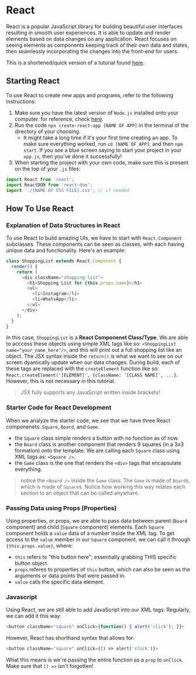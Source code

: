 # React
React is a popular JavaScript library for building beautiful user interfaces resulting in smooth user experiences. It is able to update and render elements based on data changes on any application. React focuses on seeing elements as components keeping track of their own data and states, then seamlessly incorporating the changes into the front-end for users. 

This is a shortened/quick version of a tutorial found [here](https://reactjs.org/tutorial/tutorial.html).

## Starting React
To use React to create new apps and programs, refer to the following instructions:
1. Make sure you have the latest version of `Node.js` installed onto your computer. for reference, check [here](https://nodejs.org/en/).
2. Run the code `npx create-react-app [NAME OF APP]` in the terminal of the directory of your choosing. 
    - It might take a long time if it's your first time creating an app. To make sure everything worked, run `cd [NAME OF APP]`, and then `npm start`. If you see a blue screen saying to start your project in your `app.js`, then you've done it successfully!
3.  When starting the project with your own code, make sure this is present on the top of your `.js` files:
```javascript
import React from 'react';
import ReactDOM from 'react-dom';
import './[NAME OF CSS FILE].css'; // if needed
```

## How To Use React

### Explanation of Data Structures in React
To use React to build amazing UIs, we have to start with `React.Component` subclasses. These components can be seen as classes, with each having unique data and functionality. Here's an example:
```javascript
class ShoppingList extends React.Component {
  render() {
    return (
      <div className="shopping-list">
        <h1>Shopping List for {this.props.name}</h1>
        <ul>
          <li>Instagram</li>
          <li>WhatsApp</li>
        </ul>
      </div>
    );
  }
}
```
In this case, `ShoppingList` is a **React Componenet Class/Type**. We are able to acccess these objects using simple XML tags like so: `<ShoppingList name="your_name_here"/>`, and this will print out a full shopping list like an object. The JSX syntax inside the `return()` is what we want to see on our screen dyamically update when our data changes. During build, each of these tags are replaced with the `createElement` function like so: `React.createElement('[ELEMENT]', {className: '[CLASS NAME]', ...}`. However, this is not necessary in this tutorial.
> JSX fully supports any JavaScript written inside brackets!  

### Starter Code for React Development
When we analyze the starter code, we see that we have three React componenets: `Square`, `Board`, and `Game`.
- the `Square` class simple renders a button with no function as of now.
- the `Board` class is another component that renders 9 squares (in a 3x3 formation) onto the template. We are calling each `Square` class using XML tags as: `<Square />`.
- the `Game` class is the one that renders the `<div>` tags that encapsulate everything. 
> notice the `<Board />` inside the `Game` class. The `Game` is made of `Board`s, which is made of `Square`s. Notice how working this way relates each section to an object that can be called anywhere. 

### Passing Data using Props (Properties)
Using properties, or props, we are able to pass data between parent (`Board` component) and child (`Square` component) elements. Each `Square` component holds a `value` data of a number inside the XML tag. To get access to the `value` member in our `Square` component, we can call it through `{this.props.value}`, where:
- `this` refers to "this button here"; essentially grabbing THIS specific button object.
- `props` referes to properties of `this` button, which can also be seen as the arguments or data points that were passed in.
- `value` calls the specific data element. 

### Javascript
Using React, we are still able to add JavaScript into our XML tags. Regularly, we can add it this way:
```javascript
<button className="square" onClick={function() { alert('click'); }}>
```
However, React has shorthand syntax that allows for:
```javascript
<button className="square" onClick={() => alert('click')}>
```
What this means is we're passing the entire function as a `prop` to `onClick`. Make sure that `() =>` isn't forgotten!


